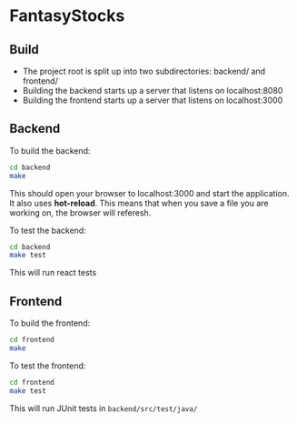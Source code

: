 # FantasyStocks 
## Build
* The project root is split up into two subdirectories: backend/ and frontend/
* Building the backend starts up a server that listens on localhost:8080
* Building the frontend starts up a server that listens on localhost:3000


## Backend

To build the backend:
```bash
cd backend
make
```
This should open your browser to localhost:3000 and start the application. It also uses **hot-reload**. This means that when you save a file you are working on, the browser will referesh.

To test the backend:
```bash
cd backend
make test
```
This will run react tests


## Frontend
To build the frontend:
```bash
cd frontend
make
```

To test the frontend:
```bash
cd frontend
make test
```
This will run JUnit tests in ```backend/src/test/java/```

